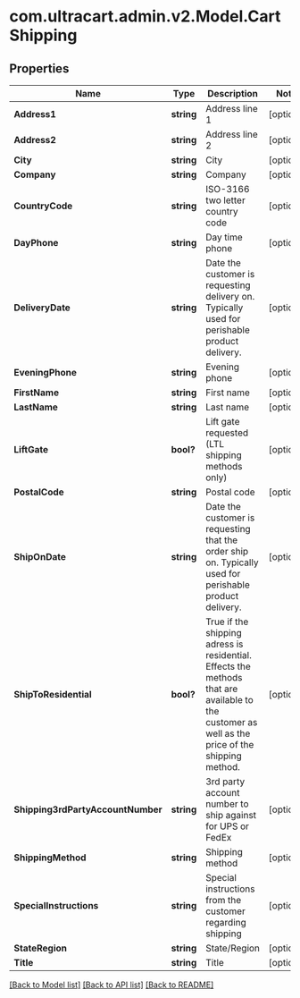# com.ultracart.admin.v2.Model.CartShipping
## Properties

Name | Type | Description | Notes
------------ | ------------- | ------------- | -------------
**Address1** | **string** | Address line 1 | [optional] 
**Address2** | **string** | Address line 2 | [optional] 
**City** | **string** | City | [optional] 
**Company** | **string** | Company | [optional] 
**CountryCode** | **string** | ISO-3166 two letter country code | [optional] 
**DayPhone** | **string** | Day time phone | [optional] 
**DeliveryDate** | **string** | Date the customer is requesting delivery on. Typically used for perishable product delivery. | [optional] 
**EveningPhone** | **string** | Evening phone | [optional] 
**FirstName** | **string** | First name | [optional] 
**LastName** | **string** | Last name | [optional] 
**LiftGate** | **bool?** | Lift gate requested (LTL shipping methods only) | [optional] 
**PostalCode** | **string** | Postal code | [optional] 
**ShipOnDate** | **string** | Date the customer is requesting that the order ship on.  Typically used for perishable product delivery. | [optional] 
**ShipToResidential** | **bool?** | True if the shipping adress is residential.  Effects the methods that are available to the customer as well as the price of the shipping method. | [optional] 
**Shipping3rdPartyAccountNumber** | **string** | 3rd party account number to ship against for UPS or FedEx | [optional] 
**ShippingMethod** | **string** | Shipping method | [optional] 
**SpecialInstructions** | **string** | Special instructions from the customer regarding shipping | [optional] 
**StateRegion** | **string** | State/Region | [optional] 
**Title** | **string** | Title | [optional] 


[[Back to Model list]](../README.md#documentation-for-models) [[Back to API list]](../README.md#documentation-for-api-endpoints) [[Back to README]](../README.md)

